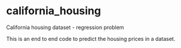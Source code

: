 # california_housing
California housing dataset - regression problem

This is an end to end code to predict the housing prices in a dataset.

